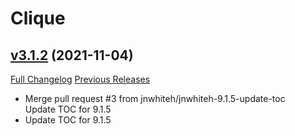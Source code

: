 # Clique

## [v3.1.2](https://github.com/jnwhiteh/Clique/tree/v3.1.2) (2021-11-04)
[Full Changelog](https://github.com/jnwhiteh/Clique/compare/v3.1.1...v3.1.2) [Previous Releases](https://github.com/jnwhiteh/Clique/releases)

- Merge pull request #3 from jnwhiteh/jnwhiteh-9.1.5-update-toc  
    Update TOC for 9.1.5  
- Update TOC for 9.1.5  